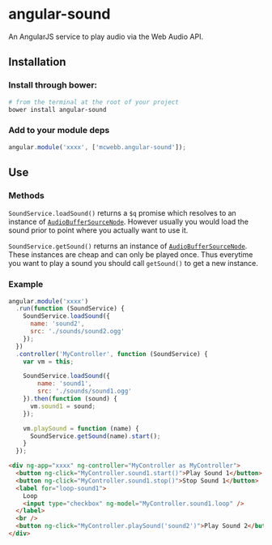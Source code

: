 # angular-sound
An AngularJS service to play audio via the Web Audio API.

## Installation
### Install through bower:
```bash
# from the terminal at the root of your project
bower install angular-sound
```
### Add to your module deps
```js
angular.module('xxxx', ['mcwebb.angular-sound']);
```

## Use
### Methods
`SoundService.loadSound()` returns a `$q` promise which resolves to an instance of [`AudioBufferSourceNode`](https://developer.mozilla.org/en-US/docs/Web/API/AudioBufferSourceNode). However usually you would load the sound prior to point where you actually want to use it.

`SoundService.getSound()` returns an instance of [`AudioBufferSourceNode`](https://developer.mozilla.org/en-US/docs/Web/API/AudioBufferSourceNode). These instances are cheap and can only be played once. Thus everytime you want to play a sound you should call `getSound()` to get a new instance.


### Example
```javascript
angular.module('xxxx')
  .run(function (SoundService) {
    SoundService.loadSound({
      name: 'sound2',
      src: './sounds/sound2.ogg'
    });
  })
  .controller('MyController', function (SoundService) {
    var vm = this;

    SoundService.loadSound({
        name: 'sound1',
        src: './sounds/sound1.ogg'
    }).then(function (sound) {
      vm.sound1 = sound;
    });

    vm.playSound = function (name) {
      SoundService.getSound(name).start();
    }
  });
```
```html
<div ng-app="xxxx" ng-controller="MyController as MyController">
  <button ng-click="MyController.sound1.start()">Play Sound 1</button>
  <button ng-click="MyController.sound1.stop()">Stop Sound 1</button>
  <label for="loop-sound1">
    Loop
    <input type="checkbox" ng-model="MyController.sound1.loop" />
  </label>
  <br />
  <button ng-click="MyController.playSound('sound2')">Play Sound 2</button>
</div>
```